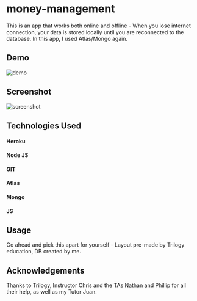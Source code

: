 # money-management
This is an app that works both online and offline - When you lose internet connection, your data is stored locally until you are reconnected to the database. 
In this app, I used Atlas/Mongo again. 

## Demo
![demo](https://dashboard.heroku.com/apps/money-managed96)


## Screenshot
![screenshot](https://user-images.githubusercontent.com/81663225/144179606-90080625-26d5-43f2-8b4f-7ebad1f79578.png)


## Technologies Used
#### Heroku
#### Node JS
#### GIT
#### Atlas
#### Mongo
#### JS

## Usage

Go ahead and pick this apart for yourself - Layout pre-made by Trilogy education, DB created by me. 

## Acknowledgements

Thanks to Trilogy, Instructor Chris and the TAs Nathan and Phillip for all their help, as well as my Tutor Juan. 

